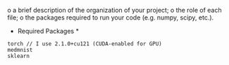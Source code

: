 o	a brief description of the organization of your project;
o	the role of each file;
o	the packages required to run your code (e.g. numpy, scipy, etc.).

* Required Packages *
```
torch // I use 2.1.0+cu121 (CUDA-enabled for GPU)
medmnist
sklearn
```
